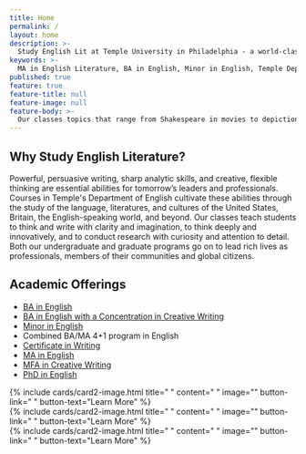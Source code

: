 ```yaml
---
title: Home
permalink: /
layout: home
description: >-
  Study English Lit at Temple University in Philadelphia - a world-class city for the arts. 
keywords: >-
  MA in English Literature, BA in English, Minor in English, Temple Department of English
published: true
feature: true
feature-title: null
feature-image: null
feature-body: >- 
  Our classes topics that range from Shakespeare in movies to depictions of race in literature from distinguished and internationally     renown faculty.
---
```

## Why Study English Literature?
Powerful, persuasive writing, sharp analytic skills, and creative, flexible thinking are essential abilities for tomorrow’s leaders and professionals. Courses in Temple's Department of English cultivate these abilities through the study of the language, literatures, and cultures of the United States, Britain, the English-speaking world, and beyond. Our classes teach students to think and write with clarity and imagination, to think deeply and innovatively, and to conduct research with curiosity and attention to detail. Both our undergraduate and graduate programs go on to lead rich lives as professionals, members of their communities and global citizens. 

## Academic Offerings
- [BA in English](http://bulletin.temple.edu/undergraduate/liberal-arts/english/ba-english/)
- [BA in English with a Concentration in Creative Writing](http://bulletin.temple.edu/undergraduate/liberal-arts/english/ba-english-creative-writing/)
- [Minor in English](http://bulletin.temple.edu/undergraduate/liberal-arts/english/minor-english/)
- Combined BA/MA 4+1 program in English
- [Certificate in Writing](http://bulletin.temple.edu/undergraduate/liberal-arts/english/certificate-writing/)
- [MA in English](http://bulletin.temple.edu/graduate/scd/cla/english-ma/)
- [MFA in Creative Writing](http://bulletin.temple.edu/graduate/scd/cla/creative-writing-mfa/)
- [PhD in English](http://bulletin.temple.edu/graduate/scd/cla/english-phd/)

<div class="row row-wide">
  <div class="col m12 l4">{% include cards/card2-image.html 
    title=" " 
    content=" " 
    image="" 
    button-link=" " 
    button-text="Learn More" %}
  </div>
  <div class="row row-wide">
    <div class="col m12 l4">{% include cards/card2-image.html 
      title=" " 
      content=" " 
      image="" 
      button-link=" " 
      button-text="Learn More" %}
    </div>
    <div class="row row-wide">
      <div class="col m12 l4">{% include cards/card2-image.html 
        title=" " 
        content=" " 
        image="" 
        button-link=" " 
        button-text="Learn More" %}
      </div>
</div>
